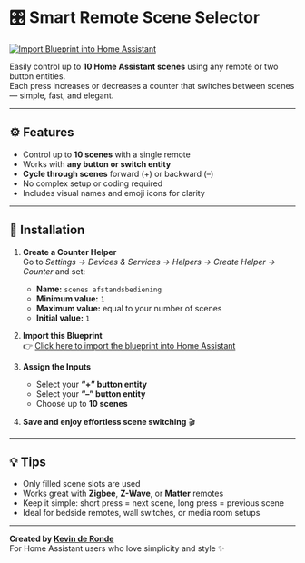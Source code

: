 # 🎛️ Smart Remote Scene Selector

[![Import Blueprint into Home Assistant](https://my.home-assistant.io/badges/blueprint_import.svg)](https://my.home-assistant.io/redirect/blueprint_import/?url=https%3A%2F%2Fraw.githubusercontent.com%2Fkevinderonde%2FSmart-Remote-Scene-Selector%2Fmain%2Fblueprints%2Fautomation%2Fkevinderonde%2Fsmart_remote_scene_selector.yaml)

Easily control up to **10 Home Assistant scenes** using any remote or two button entities.  
Each press increases or decreases a counter that switches between scenes — simple, fast, and elegant.

---

## ⚙️ Features
- Control up to **10 scenes** with a single remote  
- Works with **any button or switch entity**  
- **Cycle through scenes** forward (+) or backward (–)  
- No complex setup or coding required  
- Includes visual names and emoji icons for clarity  

---

## 🧩 Installation

1. **Create a Counter Helper**  
   Go to *Settings → Devices & Services → Helpers → Create Helper → Counter* and set:
   - **Name:** `scenes afstandsbediening`
   - **Minimum value:** `1`
   - **Maximum value:** equal to your number of scenes  
   - **Initial value:** `1`

2. **Import this Blueprint**  
   👉 [Click here to import the blueprint into Home Assistant](https://my.home-assistant.io/redirect/blueprint_import/?url=https%3A%2F%2Fraw.githubusercontent.com%2Fkevinderonde%2FSmart-Remote-Scene-Selector%2Fmain%2Fblueprints%2Fautomation%2Fkevinderonde%2Fsmart_remote_scene_selector.yaml)

3. **Assign the Inputs**  
   - Select your **“+” button entity**  
   - Select your **“–” button entity**  
   - Choose up to **10 scenes**  

4. **Save and enjoy effortless scene switching** 🎬  

---

## 💡 Tips
- Only filled scene slots are used  
- Works great with **Zigbee**, **Z-Wave**, or **Matter** remotes  
- Keep it simple: short press = next scene, long press = previous scene  
- Ideal for bedside remotes, wall switches, or media room setups  

---

**Created by [Kevin de Ronde](https://github.com/kevinderonde)**  
For Home Assistant users who love simplicity and style ✨

